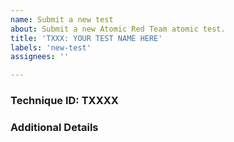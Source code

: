 ```yaml
---
name: Submit a new test
about: Submit a new Atomic Red Team atomic test.
title: 'TXXX: YOUR TEST NAME HERE'
labels: 'new-test'
assignees: ''

---
```


<!--
For reference, check out this article that explains how to properly submit a new atomic test: https://atomicredteam.io/contributing#how-to-contribute.
-->

### Technique ID: TXXXX

### Additional Details
<!--
Anything you'd like to share or explain that isn't represented in the contents of the YAML-based test definition. 
-->
